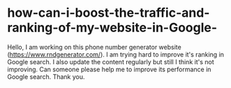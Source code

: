 # how-can-i-boost-the-traffic-and-ranking-of-my-website-in-Google-
Hello, I am working on this phone number generator website (https://www.rndgenerator.com/). I am trying hard to improve it's ranking in Google search. I also update the content regularly but still I think it's not improving. Can someone please help me to improve its performance in Google search. Thank you.
